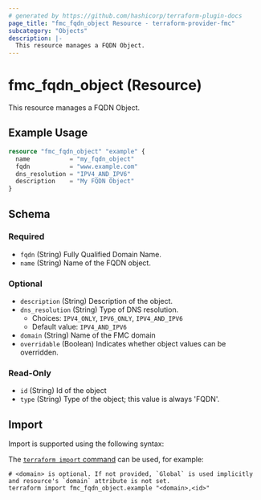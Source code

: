 ```yaml
---
# generated by https://github.com/hashicorp/terraform-plugin-docs
page_title: "fmc_fqdn_object Resource - terraform-provider-fmc"
subcategory: "Objects"
description: |-
  This resource manages a FQDN Object.
---
```


# fmc_fqdn_object (Resource)

This resource manages a FQDN Object.

## Example Usage

```terraform
resource "fmc_fqdn_object" "example" {
  name           = "my_fqdn_object"
  fqdn           = "www.example.com"
  dns_resolution = "IPV4_AND_IPV6"
  description    = "My FQDN Object"
}
```

<!-- schema generated by tfplugindocs -->
## Schema

### Required

- `fqdn` (String) Fully Qualified Domain Name.
- `name` (String) Name of the FQDN object.

### Optional

- `description` (String) Description of the object.
- `dns_resolution` (String) Type of DNS resolution.
  - Choices: `IPV4_ONLY`, `IPV6_ONLY`, `IPV4_AND_IPV6`
  - Default value: `IPV4_AND_IPV6`
- `domain` (String) Name of the FMC domain
- `overridable` (Boolean) Indicates whether object values can be overridden.

### Read-Only

- `id` (String) Id of the object
- `type` (String) Type of the object; this value is always 'FQDN'.

## Import

Import is supported using the following syntax:

The [`terraform import` command](https://developer.hashicorp.com/terraform/cli/commands/import) can be used, for example:

```shell
# <domain> is optional. If not provided, `Global` is used implicitly and resource's `domain` attribute is not set.
terraform import fmc_fqdn_object.example "<domain>,<id>"
```
